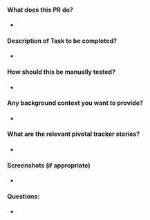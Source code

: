 #### What does this PR do?
- 

#### Description of Task to be completed?
- 

#### How should this be manually tested?
- 

#### Any background context you want to provide?
- 

#### What are the relevant pivotal tracker stories?
- 

#### Screenshots (if appropriate)
-

#### Questions:
- 
